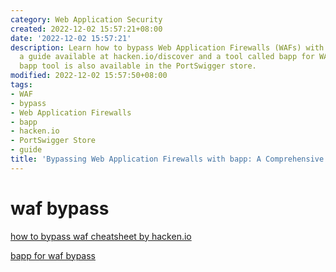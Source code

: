 ```yaml
---
category: Web Application Security
created: 2022-12-02 15:57:21+08:00
date: '2022-12-02 15:57:21'
description: Learn how to bypass Web Application Firewalls (WAFs) with the help of
  a guide available at hacken.io/discover and a tool called bapp for WAF bypass. The
  bapp tool is also available in the PortSwigger store.
modified: 2022-12-02 15:57:50+08:00
tags:
- WAF
- bypass
- Web Application Firewalls
- bapp
- hacken.io
- PortSwigger Store
- guide
title: 'Bypassing Web Application Firewalls with bapp: A Comprehensive Guide'
---
```


# waf bypass

[how to bypass waf cheatsheet by hacken.io](https://hacken.io/discover/how-to-bypass-waf-hackenproof-cheat-sheet/)
 
[bapp for waf bypass](https://portswigger.net/bappstore/ae2611da3bbc4687953a1f4ba6a4e04c)

